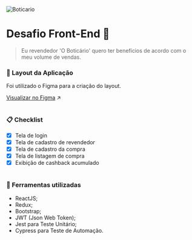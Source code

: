 ![Boticario](https://res.cloudinary.com/beleza-na-web/image/upload/f_auto,fl_progressive,q_auto:eco,w_0.5/v1/banner/2020_07_26_14_37_15_4/5b8e47a4-9906-4890-9e47-fa880b6fe332-logo-grupo-big.svg)

# Desafio Front-End :dart:

> Eu revendedor 'O Boticário' quero ter benefícios de acordo com o meu volume de vendas.

### :art: Layout da Aplicação

Foi utilizado o Figma para a criação do layout.

[Visualizar no Figma](https://www.figma.com/file/kwA5L5ysom12uZLD5I6byu/Botic%C3%A1rio) :arrow_upper_right:

#
### :clipboard: Checklist

- [x] Tela de login
- [x] Tela de cadastro de revendedor
- [x] Tela de cadastro da compra
- [x] Tela de listagem de compra
- [x] Exibição de cashback acumulado
#
### :hammer: Ferramentas utilizadas

- ReactJS;
- Redux;
- Bootstrap;
- JWT (Json Web Token);
- Jest para Teste Unitário;
- Cypress para Teste de Automação.
